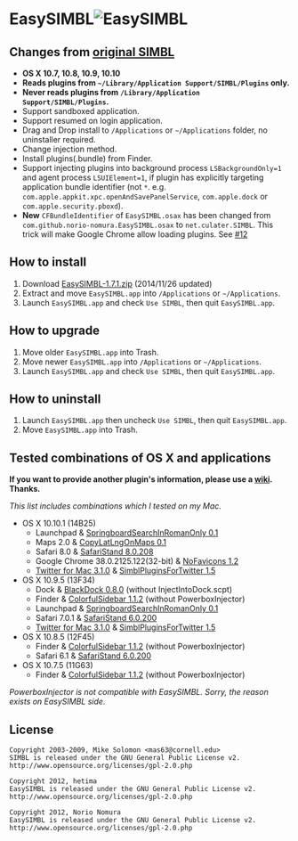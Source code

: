 EasySIMBL![EasySIMBL](https://github.com/norio-nomura/EasySIMBL/raw/master/icon.iconset/icon_32x32@2x.png)
====================================
Changes from [original SIMBL](http://www.culater.net/software/SIMBL/SIMBL.php)
---------------------------
- **OS X 10.7, 10.8, 10.9, 10.10**
- **Reads plugins from `~/Library/Application Support/SIMBL/Plugins` only.**
- **Never reads plugins from `/Library/Application Support/SIMBL/Plugins`.**
- Support sandboxed application.
- Support resumed on login application.
- Drag and Drop install to `/Applications` or `~/Applications` folder, no uninstaller required.
- Change injection method.
- Install plugins(.bundle) from Finder.
- Support injecting plugins into background process `LSBackgroundOnly=1` and agent process `LSUIElement=1`, if plugin has explicitly targeting application bundle identifier (not `*`. e.g. `com.apple.appkit.xpc.openAndSavePanelService`, `com.apple.dock` or `com.apple.security.pboxd`).
- **New** `CFBundleIdentifier` of `EasySIMBL.osax` has been changed from `com.github.norio-nomura.EasySIMBL.osax` to `net.culater.SIMBL`. This trick will make Google Chrome allow loading plugins. See [#12](https://github.com/norio-nomura/EasySIMBL/issues/12)

How to install
--------------
1. Download [EasySIMBL-1.7.1.zip](http://github.com/norio-nomura/EasySIMBL/releases/download/EasySIMBL-1.7.1/EasySIMBL-1.7.1.zip) (2014/11/26 updated)
2. Extract and move `EasySIMBL.app` into `/Applications` or `~/Applications`.
3. Launch `EasySIMBL.app` and check `Use SIMBL`, then quit `EasySIMBL.app`.

How to upgrade
--------------
1. Move older `EasySIMBL.app` into Trash.
2. Move newer `EasySIMBL.app` into `/Applications` or `~/Applications`.
3. Launch `EasySIMBL.app` and check `Use SIMBL`, then quit `EasySIMBL.app`.

How to uninstall
----------------
1. Launch `EasySIMBL.app` then uncheck `Use SIMBL`, then quit `EasySIMBL.app`.
2. Move `EasySIMBL.app` into Trash.

Tested combinations of OS X and applications
--------------------------------------------
**If you want to provide another plugin's information, please use a [wiki](https://github.com/norio-nomura/EasySIMBL/wiki/Reports-by-users). Thanks.**

*This list includes combinations which I tested on my Mac.*

- OS X 10.10.1 (14B25)
    - Launchpad & [SpringboardSearchInRomanOnly 0.1](https://github.com/norio-nomura/SpringboardSearchInRomanOnly)
    - Maps 2.0 & [CopyLatLngOnMaps 0.1](https://github.com/norio-nomura/CopyLatLngOnMaps)
    - Safari 8.0 & [SafariStand 8.0.208](https://github.com/hetima/SafariStand)
    - Google Chrome 38.0.2125.122(32-bit) & [NoFavicons 1.2](https://github.com/michaelphines/NoFavicons)
    - [Twitter for Mac 3.1.0](https://itunes.apple.com/jp/app/twitter/id409789998?mt=12) & [SimblPluginsForTwitter 1.5](https://github.com/norio-nomura/SimblPluginsForTwitter)
- OS X 10.9.5 (13F34)
    - Dock & [BlackDock 0.8.0](http://cooviewerzoom.web.fc2.com/blackdock.html) (without InjectIntoDock.scpt)
    - Finder & [ColorfulSidebar 1.1.2](http://cooviewerzoom.web.fc2.com/colorfulsidebar.html) (without PowerboxInjector)
    - Launchpad & [SpringboardSearchInRomanOnly 0.1](https://github.com/norio-nomura/SpringboardSearchInRomanOnly)
    - Safari 7.0.1 & [SafariStand 6.0.200](https://github.com/hetima/SafariStand)
    - [Twitter for Mac 3.1.0](https://itunes.apple.com/jp/app/twitter/id409789998?mt=12) & [SimblPluginsForTwitter 1.5](https://github.com/norio-nomura/SimblPluginsForTwitter)
- OS X 10.8.5 (12F45)
    - Finder & [ColorfulSidebar 1.1.2](http://cooviewerzoom.web.fc2.com/colorfulsidebar.html) (without PowerboxInjector)
    - Safari 6.1 & [SafariStand 6.0.200](https://github.com/hetima/SafariStand)
- OS X 10.7.5 (11G63)
    - Finder & [ColorfulSidebar 1.1.2](http://cooviewerzoom.web.fc2.com/colorfulsidebar.html) (without PowerboxInjector)

_PowerboxInjector is not compatible with EasySIMBL. Sorry, the reason exists on EasySIMBL side._

License
-------
	Copyright 2003-2009, Mike Solomon <mas63@cornell.edu>
	SIMBL is released under the GNU General Public License v2.
	http://www.opensource.org/licenses/gpl-2.0.php
	
	Copyright 2012, hetima
	EasySIMBL is released under the GNU General Public License v2.
	http://www.opensource.org/licenses/gpl-2.0.php
	
	Copyright 2012, Norio Nomura
	EasySIMBL is released under the GNU General Public License v2.
	http://www.opensource.org/licenses/gpl-2.0.php
